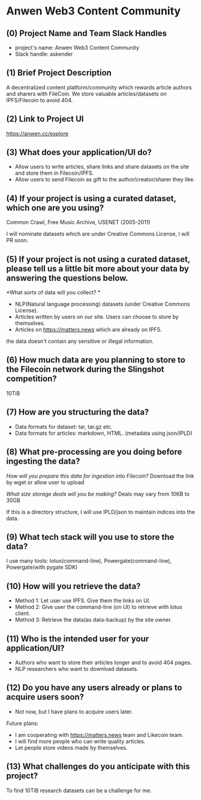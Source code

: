 # Anwen Web3 Content Community

## (0) Project Name and Team Slack Handles

- project's name: Anwen Web3 Content Community
- Slack handle: askender

## (1) Brief Project Description

A decentralized content platform/community which rewards article authors and sharers with FileCoin. We store valuable articles/datasets on IPFS/Filecoin to avoid 404.

## (2) Link to Project UI

https://anwen.cc/explore

## (3) What does your application/UI do?

- Allow users to write articles, share links and share datasets on the site and store them in Filecoin/IPFS.
- Allow users to send Filecoin as gift to the author/creator/sharer they like.

## (4) If your project is using a curated dataset, which one are you using?

Common Crawl, Free Music Archive, USENET (2005-2011)

I will nominate datasets which are under Creative Commons License, I will PR soon.

## (5) If your project is not using a curated dataset, please tell us a little bit more about your data by answering the questions below.

*What sorts of data will you collect? *
- NLP(Natural language processing) datasets (under Creative Commons License).
- Articles written by users on our site. Users can choose to store by themselves.
- Articles on https://matters.news which are already on IPFS.

the data doesn't contain any sensitive or illegal information.

## (6) How much data are you planning to store to the Filecoin network during the Slingshot competition?

10TiB

## (7) How are you structuring the data?

- Data formats for dataset: tar, tar.gz etc.
- Data formats for articles: markdown, HTML. (metadata using json/IPLD)

## (8) What pre-processing are you doing before ingesting the data?

*How will you prepare this data for ingestion into Filecoin?*
Download the link by wget or allow user to upload

*What size storage deals will you be making?*
Deals may vary from 10KB to 30GB

If this is a directory structure, I will use IPLD/json to maintain indices into the data.

## (9)  What tech stack will you use to store the data?

I use many tools: lotus(command-line), Powergate(command-line), Powergate(with pygate SDK)

## (10) How will you retrieve the data?

- Method 1: Let user use IPFS. Give them the links on UI.
- Method 2: Give user the command-line (on UI) to retrieve with lotus client.
- Method 3: Retrieve the data(as data-backup) by the site owner.

## (11) Who is the intended user for your application/UI?

- Authors who want to store their articles longer and to avoid 404 pages.
- NLP researchers who want to download datasets.

## (12) Do you have any users already or plans to acquire users soon?

- Not now, but I have plans to acquire users later.

Future plans:
- I am cooperating with https://matters.news team and Likecoin team.
- I will find more people who can write quality articles.
- Let people store videos made by themselves.

## (13) What challenges do you anticipate with this project?

To find 10TiB research datasets can be a challenge for me.
